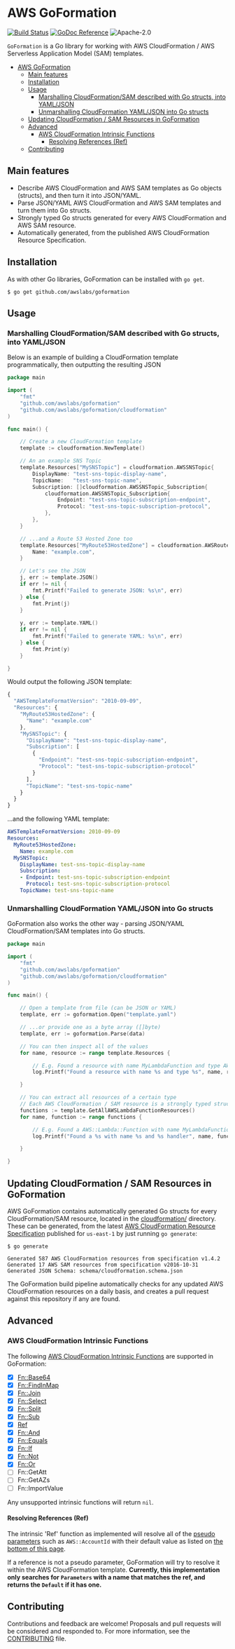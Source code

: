 # AWS GoFormation

[![Build Status](https://travis-ci.org/awslabs/goformation.svg?branch=0.1.0)](https://travis-ci.org/awslabs/goformation) [![GoDoc Reference](https://godoc.org/gopkg.in/awslabs/goformation.v1?status.svg)](http://godoc.org/github.com/awslabs/goformation) ![Apache-2.0](https://img.shields.io/badge/Licence-Apache%202.0-blue.svg) 

`GoFormation` is a Go library for working with AWS CloudFormation / AWS Serverless Application Model (SAM) templates. 
- [AWS GoFormation](#aws-goformation)
    - [Main features](#main-features)
    - [Installation](#installation)
    - [Usage](#usage)
        - [Marshalling CloudFormation/SAM described with Go structs, into YAML/JSON](#marshalling-cloudformationsam-described-with-go-structs-into-yamljson)
        - [Unmarshalling CloudFormation YAML/JSON into Go structs](#unmarshalling-cloudformation-yamljson-into-go-structs)
    - [Updating CloudFormation / SAM Resources in GoFormation](#updating-cloudformation-sam-resources-in-goformation)
    - [Advanced](#advanced)
        - [AWS CloudFormation Intrinsic Functions](#aws-cloudformation-intrinsic-functions)
            - [Resolving References (Ref)](#resolving-references-ref)
    - [Contributing](#contributing)

## Main features

 * Describe AWS CloudFormation and AWS SAM templates as Go objects (structs), and then turn it into JSON/YAML.
 * Parse JSON/YAML AWS CloudFormation and AWS SAM templates and turn them into Go structs.
 * Strongly typed Go structs generated for every AWS CloudFormation and AWS SAM resource.
 * Automatically generated, from the published AWS CloudFormation Resource Specification.

## Installation

As with other Go libraries, GoFormation can be installed with `go get`.

```
$ go get github.com/awslabs/goformation
```

## Usage

### Marshalling CloudFormation/SAM described with Go structs, into YAML/JSON

Below is an example of building a CloudFormation template programmatically, then outputting the resulting JSON

```go
package main

import (
    "fmt"
    "github.com/awslabs/goformation"
    "github.com/awslabs/goformation/cloudformation"
)

func main() {

    // Create a new CloudFormation template
    template := cloudformation.NewTemplate()

    // An an example SNS Topic
    template.Resources["MySNSTopic"] = cloudformation.AWSSNSTopic{
        DisplayName: "test-sns-topic-display-name",
        TopicName:   "test-sns-topic-name",
        Subscription: []cloudformation.AWSSNSTopic_Subscription{
            cloudformation.AWSSNSTopic_Subscription{
                Endpoint: "test-sns-topic-subscription-endpoint",
                Protocol: "test-sns-topic-subscription-protocol",
            },
        },
    }

    // ...and a Route 53 Hosted Zone too
    template.Resources["MyRoute53HostedZone"] = cloudformation.AWSRoute53HostedZone{
        Name: "example.com",
    }

    // Let's see the JSON
    j, err := template.JSON() 
    if err != nil {
        fmt.Printf("Failed to generate JSON: %s\n", err)
    } else {
        fmt.Print(j)
    }
  
    y, err := template.YAML()
    if err != nil {
        fmt.Printf("Failed to generate YAML: %s\n", err)
    } else {
        fmt.Print(y)
    }

}
```

Would output the following JSON template:

```javascript
{
  "AWSTemplateFormatVersion": "2010-09-09",
  "Resources": {
    "MyRoute53HostedZone": {
      "Name": "example.com"
    },
    "MySNSTopic": {
      "DisplayName": "test-sns-topic-display-name",
      "Subscription": [
        {
          "Endpoint": "test-sns-topic-subscription-endpoint",
          "Protocol": "test-sns-topic-subscription-protocol"
        }
      ],
      "TopicName": "test-sns-topic-name"
    }
  }
}
```

...and the following YAML template:

```yaml
AWSTemplateFormatVersion: 2010-09-09
Resources:
  MyRoute53HostedZone:
    Name: example.com
  MySNSTopic:
    DisplayName: test-sns-topic-display-name
    Subscription:
    - Endpoint: test-sns-topic-subscription-endpoint
      Protocol: test-sns-topic-subscription-protocol
    TopicName: test-sns-topic-name
```


### Unmarshalling CloudFormation YAML/JSON into Go structs 

GoFormation also works the other way - parsing JSON/YAML CloudFormation/SAM templates into Go structs.

```go
package main

import (
    "fmt"
    "github.com/awslabs/goformation"
    "github.com/awslabs/goformation/cloudformation"
)

func main() {

    // Open a template from file (can be JSON or YAML)
    template, err := goformation.Open("template.yaml")

    // ...or provide one as a byte array ([]byte)
    template, err := goformation.Parse(data)

    // You can then inspect all of the values
    for name, resource := range template.Resources {

        // E.g. Found a resource with name MyLambdaFunction and type AWS::Lambda::Function
        log.Printf("Found a resource with name %s and type %s", name, resource.Type)

    }

    // You can extract all resources of a certain type
    // Each AWS CloudFormation / SAM resource is a strongly typed struct
    functions := template.GetAllAWSLambdaFunctionResources()
    for name, function := range functions {

        // E.g. Found a AWS::Lambda::Function with name MyLambdaFunction and nodejs6.10 handler 
        log.Printf("Found a %s with name %s and %s handler", name, function.Type(), function.Handler)

    }

}
```

## Updating CloudFormation / SAM Resources in GoFormation
 
AWS GoFormation contains automatically generated Go structs for every CloudFormation/SAM resource, located in the [cloudformation/](cloudformation/) directory. These can be generated, from the latest [AWS CloudFormation Resource Specification](http://docs.aws.amazon.com/AWSCloudFormation/latest/UserGuide/cfn-resource-specification.html) published for `us-east-1` by just running `go generate`:

```
$ go generate

Generated 587 AWS CloudFormation resources from specification v1.4.2
Generated 17 AWS SAM resources from specification v2016-10-31
Generated JSON Schema: schema/cloudformation.schema.json
```

The GoFormation build pipeline automatically checks for any updated AWS CloudFormation resources on a daily basis, and creates a pull request against this repository if any are found.

## Advanced

### AWS CloudFormation Intrinsic Functions

The following [AWS CloudFormation Intrinsic Functions](http://docs.aws.amazon.com/AWSCloudFormation/latest/UserGuide/intrinsic-function-reference.html) are supported in GoFormation:

- [x] [Fn::Base64](intrinsics/fnbase64.go)
- [x] [Fn::FindInMap](intrinsics/fnfindinmap.go)
- [x] [Fn::Join](intrinsics/fnjoin.go)
- [x] [Fn::Select](intrinsics/fnselect.go)
- [x] [Fn::Split](intrinsics/fnsplit.go)
- [x] [Fn::Sub](intrinsics/fnsub.go)
- [x] [Ref](intrinsics/ref.go) 
- [x] [Fn::And](intrinsics/fnand.go)      
- [x] [Fn::Equals](intrinsics/fnequals.go)  
- [x] [Fn::If](intrinsics/fnif.go)     
- [x] [Fn::Not](intrinsics/fnnot.go)      
- [x] [Fn::Or](intrinsics/fnor.go)       
- [ ] Fn::GetAtt   
- [ ] Fn::GetAZs   
- [ ] Fn::ImportValue

Any unsupported intrinsic functions will return `nil`.

#### Resolving References (Ref)

The intrinsic 'Ref' function as implemented will resolve all of the [pseudo parameters](http://docs.aws.amazon.com/AWSCloudFormation/latest/UserGuide/intrinsic-function-reference-ref.html) such as `AWS::AccountId` with their default value as listed on [the bottom of this page](http://docs.aws.amazon.com/AWSCloudFormation/latest/UserGuide/intrinsic-function-reference-ref.html).

If a reference is not a pseudo parameter, GoFormation will try to resolve it within the AWS CloudFormation template. **Currently, this implementation only searches for `Parameters` with a name that matches the ref, and returns the `Default` if it has one.**

## Contributing

Contributions and feedback are welcome! Proposals and pull requests will be considered and responded to. For more information, see the [CONTRIBUTING](CONTRIBUTING.md) file.
